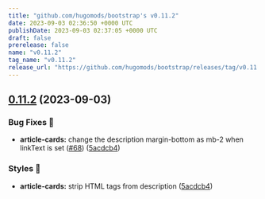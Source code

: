 ```yaml
---
title: "github.com/hugomods/bootstrap's v0.11.2"
date: 2023-09-03 02:36:50 +0000 UTC
publishDate: 2023-09-03 02:37:05 +0000 UTC
draft: false
prerelease: false
name: "v0.11.2"
tag_name: "v0.11.2"
release_url: "https://github.com/hugomods/bootstrap/releases/tag/v0.11.2"
---
```


## [0.11.2](https://github.com/hugomods/bootstrap/compare/v0.11.1...v0.11.2) (2023-09-03)


### Bug Fixes 🐞

* **article-cards:** change the description margin-bottom as mb-2 when linkText is set ([#68](https://github.com/hugomods/bootstrap/issues/68)) ([5acdcb4](https://github.com/hugomods/bootstrap/commit/5acdcb440aaeb08624adac7dd714bba41867c770))


### Styles 🎨

* **article-cards:** strip HTML tags from description ([5acdcb4](https://github.com/hugomods/bootstrap/commit/5acdcb440aaeb08624adac7dd714bba41867c770))
